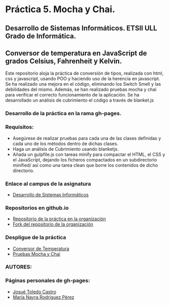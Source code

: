 # Práctica 5. Mocha y Chai.

## Desarrollo de Sistemas Informáticos. ETSII ULL Grado de Informática.

## Conversor de temperatura en JavaScript de grados Celsius, Fahrenheit y Kelvin.

Este repositorio aloja la práctica de conversión de tipos, realizada con html, css y javascript, usando POO y haciendo uso de la herencia en javascript. 
Se ha realizado una mejora en el código, eliminando los Switch Smell y las debilidades del mismo.
Además, se han realizado pruebas mocha y chai para verificar el correcto funcionamiento de la aplicación.
Se ha desarrollado un análisis de cubrimiento el código a través de blanket.js

### Desarrollo de la práctica en la rama gh-pages.

### Requisitos: 

* Asegúrese de realizar pruebas para cada una de las clases definidas y cada uno de los métodos dentro de dichas clases.
* Haga un análisis de Cubrimiento usando blanketjs.
* Añada un gulpfile.js con tareas minify para compactar el HTML, el CSS y el JavaScript, dejando los ficheros compactados en un subdirectorio minified/ así como una tarea clean que borre los contenidos de dicho directorio.


### Enlace al campus de la asignatura
* [Desarrollo de Sistemas Informáticos](https://campusvirtual.ull.es/my/)


### Repositorios en github.io

* [Repositorio de la práctica en la organización](https://github.com/ULL-ESIT-GRADOII-DSI/mocha-y-chai-josue-nayra-dsi15-16-1/)
* [Fork del repositorio de la organización](https://github.com/alu0100406122/mocha-y-chai-josue-nayra-dsi15-16-1)

### Despligue de la práctica

* [Conversor de Temperatura](https://ULL-ESIT-GRADOII-DSI.github.io/mocha-y-chai-josue-nayra-dsi15-16-1/)
* [Pruebas Mocha y Chai](https://ULL-ESIT-GRADOII-DSI.github.io/mocha-y-chai-josue-nayra-dsi15-16-1/vendor/index.html)

### AUTORES: 
### Páginas personales de gh-pages:

* [Josué Toledo Castro](http://josuetc94.github.io/)
* [María Nayra Rodríguez Pérez](http://alu0100406122.github.io/)

